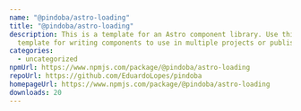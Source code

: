 ```yaml
---
name: "@pindoba/astro-loading"
title: "@pindoba/astro-loading"
description: This is a template for an Astro component library. Use this
  template for writing components to use in multiple projects or publish to NPM.
categories:
  - uncategorized
npmUrl: https://www.npmjs.com/package/@pindoba/astro-loading
repoUrl: https://github.com/EduardoLopes/pindoba
homepageUrl: https://www.npmjs.com/package/@pindoba/astro-loading
downloads: 20
---
```

